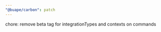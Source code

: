 ```yaml
---
"@buape/carbon": patch
---
```


chore: remove beta tag for integrationTypes and contexts on commands
